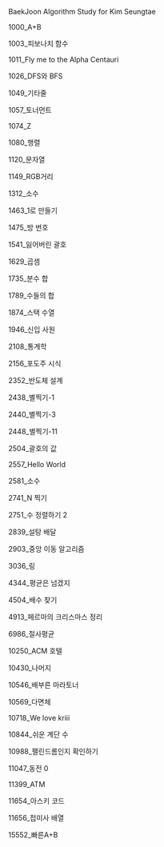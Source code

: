 BaekJoon Algorithm Study for Kim Seungtae

1000_A+B

1003_피보나치 함수

1011_Fly me to the Alpha Centauri

1026_DFS와 BFS

1049_기타줄

1057_토너먼트

1074_Z

1080_행렬

1120_문자열

1149_RGB거리

1312_소수

1463_1로 만들기

1475_방 번호

1541_잃어버린 괄호

1629_곱셈

1735_분수 합

1789_수들의 합

1874_스택 수열

1946_신입 사원

2108_통계학

2156_포도주 시식

2352_반도체 설계

2438_별찍기-1

2440_별찍기-3

2448_별찍기-11

2504_괄호의 값

2557_Hello World

2581_소수

2741_N 찍기

2751_수 정렬하기 2

2839_설탕 배달

2903_중앙 이동 알고리즘

3036_링

4344_평균은 넘겠지

4504_배수 찾기

4913_페르마의 크리스마스 정리

6986_절사평균

10250_ACM 호텔

10430_나머지

10546_배부른 마라토너

10569_다면체

10718_We love kriii

10844_쉬운 계단 수

10988_팰린드롬인지 확인하기

11047_동전 0

11399_ATM

11654_아스키 코드

11656_접미사 배열

15552_빠른A+B
